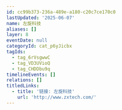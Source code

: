 ```yaml
---
id: cc99b373-236a-489e-a180-c20c7ce170c0
lastUpdated: '2025-06-07'
name: 左旋科技
aliases: []
layer: 8
eventDate: null
categoryId: cat_p6yJicbx
tagIds:
  - tag_6rVsgwwC
  - tag_VD3UVioQ
  - tag_CHDDbu9q
timelineEvents: []
relations: []
titledLinks:
  - title: '链接: 左旋科技'
    url: 'http://www.zxtech.com/'
---
```


